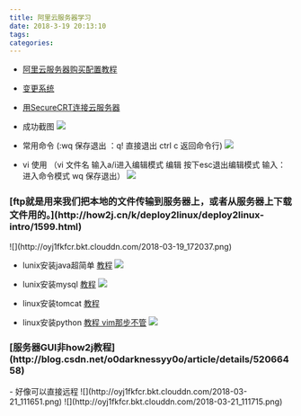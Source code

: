 ```yaml
---
title: 阿里云服务器学习
date: 2018-3-19 20:13:10
tags:
categories:
---
```


- [阿里云服务器购买配置教程](http://how2j.cn/k/deploy2linux/deploy2linux-check/1594.html)
- [变更系统](https://yq.aliyun.com/ziliao/21032)

- [用SecureCRT连接云服务器](http://how2j.cn/k/deploy2linux/deploy2linux-intro/1595.html)
- 成功截图
![](http://oyj1fkfcr.bkt.clouddn.com/2018-03-19_163757.png)
- 常用命令 (:wq 保存退出 ：q! 直接退出  ctrl c 返回命令行)
![](http://oyj1fkfcr.bkt.clouddn.com/2018-03-19_164519.png)
- vi 使用 （vi 文件名  输入a/i进入编辑模式 编辑  按下esc退出编辑模式 输入：进入命令模式 wq 保存退出）
![](http://oyj1fkfcr.bkt.clouddn.com/2018-03-19_165537.png)

<h3>[ftp就是用来我们把本地的文件传输到服务器上，或者从服务器上下载文件用的。](http://how2j.cn/k/deploy2linux/deploy2linux-intro/1599.html)</h3>
![](http://oyj1fkfcr.bkt.clouddn.com/2018-03-19_172037.png)

- lunix安装java超简单 [教程](http://how2j.cn/k/deploy2linux/deploy2linux-setup/1607.html)
![](http://oyj1fkfcr.bkt.clouddn.com/2018-03-19_172015.png)

- lunix安装mysql  [教程](http://how2j.cn/k/deploy2linux/deploy2linux-install/1608.html#nowhere)
![](http://oyj1fkfcr.bkt.clouddn.com/2018-03-19_172831.png)

- linux安装tomcat [教程](http://how2j.cn/k/deploy2linux/deploy2linux-start/1611.html)

- linux安装python [教程 vim那步不管](https://www.cnblogs.com/wq242424/p/6824840.html)
![](http://oyj1fkfcr.bkt.clouddn.com/2018-03-19_183934.png)


<h3>[服务器GUI非how2j教程](http://blog.csdn.net/o0darknessyy0o/article/details/52066458)</h3>
- 好像可以直接远程
![](http://oyj1fkfcr.bkt.clouddn.com/2018-03-21_111651.png)
![](http://oyj1fkfcr.bkt.clouddn.com/2018-03-21_111715.png)
